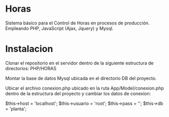 # Horas
Sistema básico para el Control de Horas en procesos de producción. Empleando PHP, JavaScript (Ajax, Jquery) y Mysql.

# Instalacion
Clonar el repositorio en el servidor dentro de la siguiente estructura de directorios:
PHP/HORAS 

Montar la base de datos Mysql ubicada en el directorio DB del proyecto.

Ubicar el archivo conexion.php ubicado en la ruta
App/Model/conexion.php
dentro de la estructura del proyecto y cambiar los datos de conexion:

  $this->host = 'localhost';
  $this->usuario = 'root';
  $this->pass = '';
  $this->db = 'planta';

